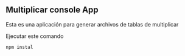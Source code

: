 

## Multiplicar console App

Esta es una aplicación para generar archivos de tablas 
de multiplicar

Ejecutar este comando

````
npm instal
````